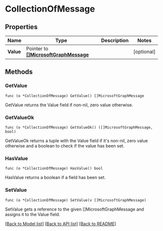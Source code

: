 # CollectionOfMessage

## Properties

Name | Type | Description | Notes
------------ | ------------- | ------------- | -------------
**Value** | Pointer to [**[]MicrosoftGraphMessage**](microsoft.graph.message.md) |  | [optional] 

## Methods

### GetValue

`func (o *CollectionOfMessage) GetValue() []MicrosoftGraphMessage`

GetValue returns the Value field if non-nil, zero value otherwise.

### GetValueOk

`func (o *CollectionOfMessage) GetValueOk() ([]MicrosoftGraphMessage, bool)`

GetValueOk returns a tuple with the Value field if it's non-nil, zero value otherwise
and a boolean to check if the value has been set.

### HasValue

`func (o *CollectionOfMessage) HasValue() bool`

HasValue returns a boolean if a field has been set.

### SetValue

`func (o *CollectionOfMessage) SetValue(v []MicrosoftGraphMessage)`

SetValue gets a reference to the given []MicrosoftGraphMessage and assigns it to the Value field.


[[Back to Model list]](../README.md#documentation-for-models) [[Back to API list]](../README.md#documentation-for-api-endpoints) [[Back to README]](../README.md)


